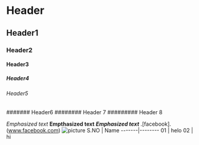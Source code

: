 # Header
## Header1
### Header2
#### Header3
##### Header4
###### Header5
####### Header6
######## Header 7
######### Header 8

*Emphasized text*
**Empthasized text**
***Emphasized text***
.[facebook].(www.facebook.com)
![picture](https://openai.com/content/images/2020/04/2x-no-mark-1.jpg)
S.NO   |  Name
-------|--------
01     |  helo
02     |   hi
